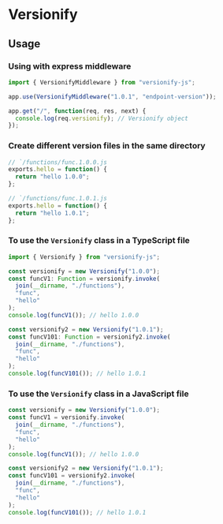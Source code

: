# Versionify

## Usage

### Using with express middleware

```js
import { VersionifyMiddleware } from "versionify-js";

app.use(VersionifyMiddleware("1.0.1", "endpoint-version"));

app.get("/", function(req, res, next) {
  console.log(req.versionify); // Versionify object
});
```

### Create different version files in the same directory

```js
// `/functions/func.1.0.0.js
exports.hello = function() {
  return "hello 1.0.0";
};

// `/functions/func.1.0.1.js
exports.hello = function() {
  return "hello 1.0.1";
};
```

### To use the `Versionify` class in a TypeScript file

```ts
import { Versionify } from "versionify-js";

const versionify = new Versionify("1.0.0");
const funcV1: Function = versionify.invoke(
  join(__dirname, "./functions"),
  "func",
  "hello"
);
console.log(funcV1()); // hello 1.0.0

const versionify2 = new Versionify("1.0.1");
const funcV101: Function = versionify2.invoke(
  join(__dirname, "./functions"),
  "func",
  "hello"
);
console.log(funcV101()); // hello 1.0.1
```

### To use the `Versionify` class in a JavaScript file

```js
const versionify = new Versionify("1.0.0");
const funcV1 = versionify.invoke(
  join(__dirname, "./functions"),
  "func",
  "hello"
);
console.log(funcV1()); // hello 1.0.0

const versionify2 = new Versionify("1.0.1");
const funcV101 = versionify2.invoke(
  join(__dirname, "./functions"),
  "func",
  "hello"
);
console.log(funcV101()); // hello 1.0.1
```
